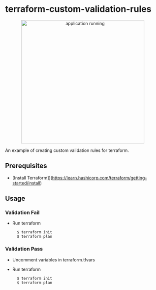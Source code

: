 # terraform-custom-validation-rules
<p align="center">
    <img src="https://raw.githubusercontent.com/nialloc9/terraform-custom-validation-rules/master/assets/main.png" alt='application running' width="400">
</p>

An example of creating custom validation rules for terraform.

## Prerequisites

* [Install Terraform]](https://learn.hashicorp.com/terraform/getting-started/install)

## Usage

### Validation Fail

* Run terraform

        $ terraform init
        $ terraform plan

### Validation Pass

* Uncomment variables in terraform.tfvars

* Run terraform

        $ terraform init
        $ terraform plan